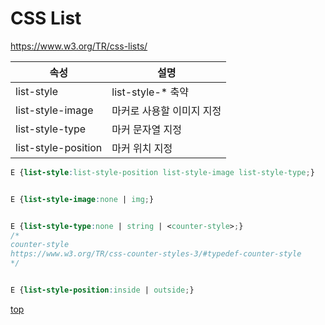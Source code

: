 # CSS List

https://www.w3.org/TR/css-lists/


속성 | 설명
---|---
list-style       | list-style-* 축약
list-style-image | 마커로 사용할 이미지 지정  
list-style-type  | 마커 문자열 지정
list-style-position | 마커 위치 지정


```css
E {list-style:list-style-position list-style-image list-style-type;}


E {list-style-image:none | img;}


E {list-style-type:none | string | <counter-style>;}
/*
counter-style
https://www.w3.org/TR/css-counter-styles-3/#typedef-counter-style
*/


E {list-style-position:inside | outside;}
```


[top](#)
